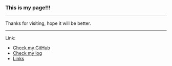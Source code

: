 ### This is my page!!!

---

Thanks for visiting, hope it will be better.

---

Link:
* [Check my GitHub](https://github.com/rafifpriyo/os212)
* [Check my log](https://github.com/rafifpriyo/os212/blob/master/TXT/mylog.txt)
* [Links](https://github.com/rafifpriyo/os212/blob/master/links.md) 
